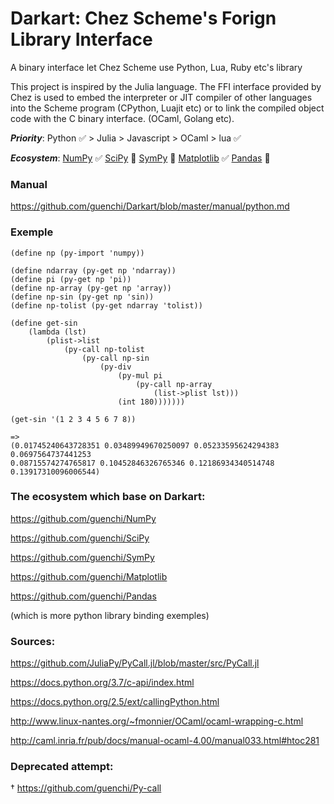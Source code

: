 # Darkart: Chez Scheme's Forign Library Interface

A binary interface let Chez Scheme use Python, Lua, Ruby etc's library

This project is inspired by the Julia language. The FFI interface provided by Chez is used to embed the interpreter or JIT compiler of other languages into the Scheme program (CPython, Luajit etc) or to link the compiled object code with the C binary interface. (OCaml, Golang etc).

***Priority***: Python ✅ > Julia > Javascript > OCaml > lua ✅ 

***Ecosystem***: [NumPy](https://github.com/guenchi/NumPy) ✅ [SciPy](https://github.com/guenchi/SciPy) :construction: [SymPy](https://github.com/guenchi/SymPy) :construction: [Matplotlib](https://github.com/guenchi/Matplotlib) ✅ [Pandas](https://github.com/guenchi/Pandas) :construction:


### Manual

https://github.com/guenchi/Darkart/blob/master/manual/python.md

### Exemple
```
(define np (py-import 'numpy))

(define ndarray (py-get np 'ndarray))
(define pi (py-get np 'pi))
(define np-array (py-get np 'array))
(define np-sin (py-get np 'sin))
(define np-tolist (py-get ndarray 'tolist))

(define get-sin
    (lambda (lst)
        (plist->list
            (py-call np-tolist
                (py-call np-sin
                    (py-div
                        (py-mul pi 
                            (py-call np-array
                                (list->plist lst)))
                        (int 180)))))))

(get-sin '(1 2 3 4 5 6 7 8))

=>
(0.01745240643728351 0.03489949670250097 0.05233595624294383 0.0697564737441253 
0.08715574274765817 0.10452846326765346 0.12186934340514748 0.13917310096006544)
```

### The ecosystem which base on Darkart:

https://github.com/guenchi/NumPy

https://github.com/guenchi/SciPy

https://github.com/guenchi/SymPy

https://github.com/guenchi/Matplotlib

https://github.com/guenchi/Pandas

(which is more python library binding exemples)


### Sources:

https://github.com/JuliaPy/PyCall.jl/blob/master/src/PyCall.jl

https://docs.python.org/3.7/c-api/index.html

https://docs.python.org/2.5/ext/callingPython.html

http://www.linux-nantes.org/~fmonnier/OCaml/ocaml-wrapping-c.html

http://caml.inria.fr/pub/docs/manual-ocaml-4.00/manual033.html#htoc281


### Deprecated attempt:

† https://github.com/guenchi/Py-call